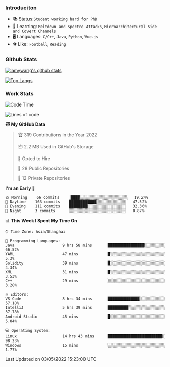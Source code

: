 ### Introduciton

- 📚 Status:`Student working hard for PhD`
- 🔎 Learning: `Meltdown and Spectre Attacks`, `Microarchitectural Side and Covert Channels`
- 🖥️ Languages: `C/C++`, `Java`, `Python`, `Vue.js`
- ⚽ Like: `Football`, `Reading`

### Github Stats

[![iamywang's github stats](https://github-readme-stats.vercel.app/api?username=iamywang&count_private=true&show_icons=true)]()

[![Top Langs](https://github-readme-stats.vercel.app/api/top-langs/?username=iamywang&layout=compact)]()

### Work Stats

<!--START_SECTION:waka-->
![Code Time](http://img.shields.io/badge/Code%20Time-299%20hrs%204%20mins-blue)

![Lines of code](https://img.shields.io/badge/From%20Hello%20World%20I%27ve%20Written--49%20Thousand%20lines%20of%20code-blue)

**🐱 My GitHub Data** 

> 🏆 319 Contributions in the Year 2022
 > 
> 📦 2.2 MB Used in GitHub's Storage 
 > 
> 💼 Opted to Hire
 > 
> 📜 28 Public Repositories 
 > 
> 🔑 12 Private Repositories  
 > 
**I'm an Early 🐤** 

```text
🌞 Morning    66 commits     ████░░░░░░░░░░░░░░░░░░░░░   19.24% 
🌆 Daytime    163 commits    ████████████░░░░░░░░░░░░░   47.52% 
🌃 Evening    111 commits    ████████░░░░░░░░░░░░░░░░░   32.36% 
🌙 Night      3 commits      ░░░░░░░░░░░░░░░░░░░░░░░░░   0.87%

```


📊 **This Week I Spent My Time On** 

```text
⌚︎ Time Zone: Asia/Shanghai

💬 Programming Languages: 
Java                     9 hrs 58 mins       ████████████████░░░░░░░░░   66.52% 
YAML                     47 mins             █░░░░░░░░░░░░░░░░░░░░░░░░   5.3% 
Solidity                 39 mins             █░░░░░░░░░░░░░░░░░░░░░░░░   4.34% 
XML                      31 mins             █░░░░░░░░░░░░░░░░░░░░░░░░   3.53% 
C++                      29 mins             ░░░░░░░░░░░░░░░░░░░░░░░░░   3.28%

🔥 Editors: 
VS Code                  8 hrs 34 mins       ██████████████░░░░░░░░░░░   57.18% 
IntelliJ                 5 hrs 39 mins       █████████░░░░░░░░░░░░░░░░   37.78% 
Android Studio           45 mins             █░░░░░░░░░░░░░░░░░░░░░░░░   5.04%

💻 Operating System: 
Linux                    14 hrs 43 mins      ████████████████████████░   98.23% 
Windows                  15 mins             ░░░░░░░░░░░░░░░░░░░░░░░░░   1.77%

```


 Last Updated on 03/05/2022 15:23:00 UTC
<!--END_SECTION:waka-->

